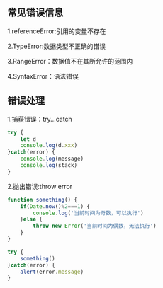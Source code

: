 ## 常见错误信息

1.referenceError:引用的变量不存在

2.TypeError:数据类型不正确的错误

3.RangeError：数据值不在其所允许的范围内

4.SyntaxError：语法错误



## 错误处理

1.捕获错误：try...catch

```javascript
try {
    let d
    console.log(d.xxx)
}catch(error) {
    console.log(message)
    console.log(stack)
}
```

2.抛出错误:throw error

```javascript
function something() {
    if(Date.now()%2===1) {
        console.log('当前时间为奇数，可以执行')
    }else {
        throw new Error('当前时间为偶数，无法执行')
    }
}

try {
	something()
}catch(error) {
	alert(error.message)
}
```

